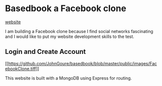 # Basedbook a Facebook clone
[website](https://basedbook.herokuapp.com)

I am building a Facebook clone because I find social networks fascinating and I would like to put my website development skills to the test.

## Login and Create Account
[[https://github.com/JohnGoure/basedbook/blob/master/public/images/FacebookClone.tiff]]

This website is built with a MongoDB using Express for routing.